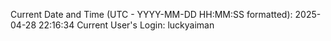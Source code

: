 Current Date and Time (UTC - YYYY-MM-DD HH:MM:SS formatted): 2025-04-28 22:16:34
Current User's Login: luckyaiman
